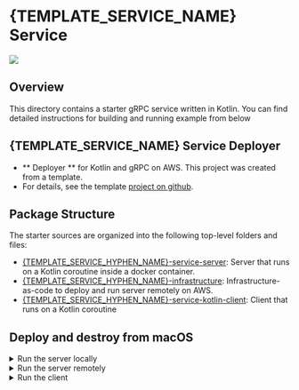 # {TEMPLATE_SERVICE_NAME} Service

![](logo/hypto_grpc_kotlin.png)

## Overview

This directory contains a starter gRPC service written in Kotlin.
You can find detailed instructions for building and running example from below

## {TEMPLATE_SERVICE_NAME} Service Deployer

- ** Deployer ** for Kotlin and gRPC on AWS. This project was created from a template. 
- For details, see the template [project on github](https://gitlab.com/hwslabs/starter-service).

## Package Structure

The starter sources are organized into the following top-level folders and files:

- [{TEMPLATE_SERVICE_HYPHEN_NAME}-service-server]({TEMPLATE_SERVICE_HYPHEN_NAME}-service-server): Server that runs on a Kotlin coroutine inside a docker container.
- [{TEMPLATE_SERVICE_HYPHEN_NAME}-infrastructure]({TEMPLATE_SERVICE_HYPHEN_NAME}-infrastructure): Infrastructure-as-code to deploy and run server remotely on AWS.
- [{TEMPLATE_SERVICE_HYPHEN_NAME}-service-kotlin-client]({TEMPLATE_SERVICE_HYPHEN_NAME}-service-kotlin-client): Client that runs on a Kotlin coroutine

## Deploy and destroy from macOS
<details>
<summary> Run the server locally </summary>

Follow the instructions from the server package to run locally

</details>
<details>
<summary> Run the server remotely </summary>

Follow the instructions from the infrastructure package to deploy and destroy your infrastructure

</details>
<details>
<summary> Run the client </summary>

Follow the instructions from the client package to run the client test.

</details>


